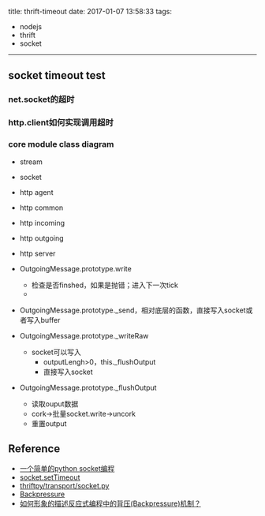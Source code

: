 title: thrift-timeout
date: 2017-01-07 13:58:33
tags:
  - nodejs
  - thrift
  - socket
---

## socket timeout test

### net.socket的超时

### http.client如何实现调用超时

### core module class diagram
* stream
* socket
* http agent
* http common
* http incoming
* http outgoing
* http server

* OutgoingMessage.prototype.write
	* 检查是否finshed，如果是抛错；进入下一次tick 
	* 
* OutgoingMessage.prototype._send，相对底层的函数，直接写入socket或者写入buffer
* OutgoingMessage.prototype._writeRaw
	* socket可以写入
		* outputLengh>0，this._flushOutput
		* 直接写入socket
* OutgoingMessage.prototype._flushOutput
	* 读取ouput数据
	* cork->批量socket.write->uncork
	* 重置output
		 



## Reference

* [一个简单的python socket编程](http://openexperience.iteye.com/blog/145701)
* [socket.setTimeout](https://nodejs.org/dist/latest-v6.x/docs/api/net.html#net_socket_settimeout_timeout_callback)
* [thriftpy/transport/socket.py](https://github.com/eleme/thriftpy/blob/develop/thriftpy/transport/socket.py)
* [Backpressure](https://github.com/ReactiveX/RxJava/wiki/Backpressure)
* [如何形象的描述反应式编程中的背压(Backpressure)机制？](https://www.zhihu.com/question/49618581)


